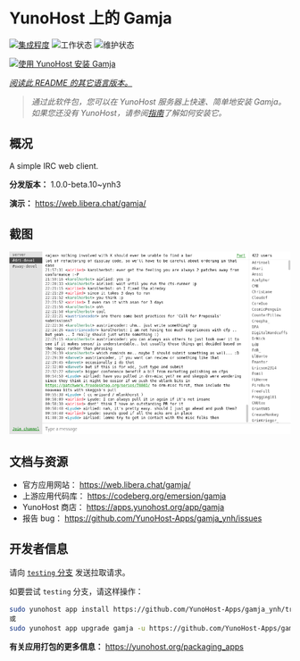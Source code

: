 <!--
注意：此 README 由 <https://github.com/YunoHost/apps/tree/master/tools/readme_generator> 自动生成
请勿手动编辑。
-->

# YunoHost 上的 Gamja

[![集成程度](https://apps.yunohost.org/badge/integration/gamja)](https://ci-apps.yunohost.org/ci/apps/gamja/)
![工作状态](https://apps.yunohost.org/badge/state/gamja)
![维护状态](https://apps.yunohost.org/badge/maintained/gamja)

[![使用 YunoHost 安装 Gamja](https://install-app.yunohost.org/install-with-yunohost.svg)](https://install-app.yunohost.org/?app=gamja)

*[阅读此 README 的其它语言版本。](./ALL_README.md)*

> *通过此软件包，您可以在 YunoHost 服务器上快速、简单地安装 Gamja。*  
> *如果您还没有 YunoHost，请参阅[指南](https://yunohost.org/install)了解如何安装它。*

## 概况

A simple IRC web client.

**分发版本：** 1.0.0-beta.10~ynh3

**演示：** <https://web.libera.chat/gamja/>

## 截图

![Gamja 的截图](./doc/screenshots/screenshot.png)

## 文档与资源

- 官方应用网站： <https://web.libera.chat/gamja/>
- 上游应用代码库： <https://codeberg.org/emersion/gamja>
- YunoHost 商店： <https://apps.yunohost.org/app/gamja>
- 报告 bug： <https://github.com/YunoHost-Apps/gamja_ynh/issues>

## 开发者信息

请向 [`testing` 分支](https://github.com/YunoHost-Apps/gamja_ynh/tree/testing) 发送拉取请求。

如要尝试 `testing` 分支，请这样操作：

```bash
sudo yunohost app install https://github.com/YunoHost-Apps/gamja_ynh/tree/testing --debug
或
sudo yunohost app upgrade gamja -u https://github.com/YunoHost-Apps/gamja_ynh/tree/testing --debug
```

**有关应用打包的更多信息：** <https://yunohost.org/packaging_apps>
